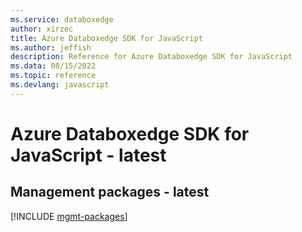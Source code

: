 ```yaml
---
ms.service: databoxedge
author: xirzec
title: Azure Databoxedge SDK for JavaScript
ms.author: jeffish
description: Reference for Azure Databoxedge SDK for JavaScript
ms.data: 08/15/2022
ms.topic: reference
ms.devlang: javascript
---
```

# Azure Databoxedge SDK for JavaScript - latest

## Management packages - latest
[!INCLUDE [mgmt-packages](databoxedge-mgmt-index.md)]